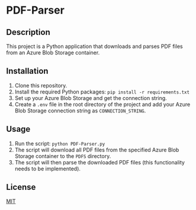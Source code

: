 # PDF-Parser

## Description
This project is a Python application that downloads and parses PDF files from an Azure Blob Storage container.

## Installation
1. Clone this repository.
2. Install the required Python packages: `pip install -r requirements.txt`
3. Set up your Azure Blob Storage and get the connection string.
4. Create a `.env` file in the root directory of the project and add your Azure Blob Storage connection string as `CONNECTION_STRING`.

## Usage
1. Run the script: `python PDF-Parser.py`
2. The script will download all PDF files from the specified Azure Blob Storage container to the `PDFS` directory.
3. The script will then parse the downloaded PDF files (this functionality needs to be implemented).

## License
[MIT](https://choosealicense.com/licenses/mit/) 